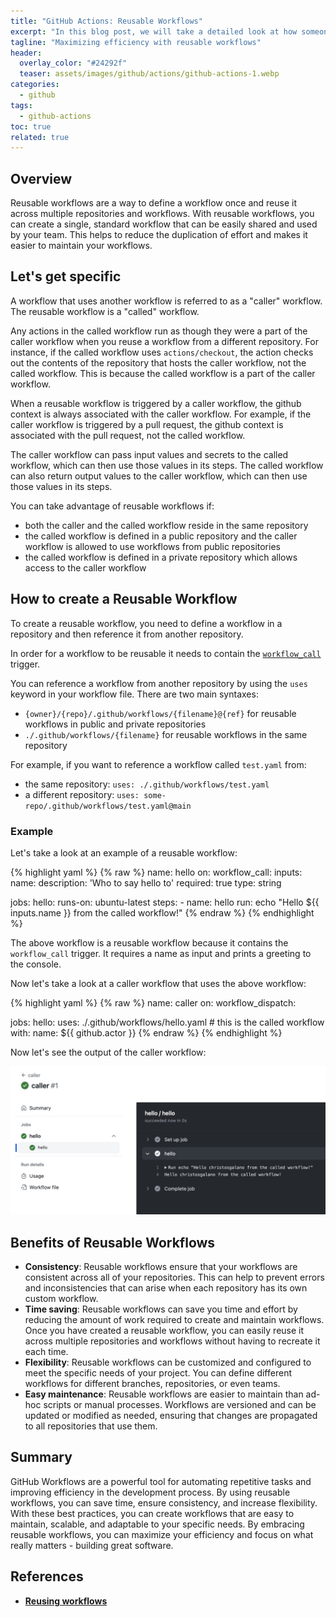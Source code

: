 ```yaml
---
title: "GitHub Actions: Reusable Workflows"
excerpt: "In this blog post, we will take a detailed look at how someone can utilize reusable workflows in GitHub."
tagline: "Maximizing efficiency with reusable workflows"
header:
  overlay_color: "#24292f"
  teaser: assets/images/github/actions/github-actions-1.webp
categories:
  - github
tags:
  - github-actions
toc: true
related: true
---
```


## Overview

Reusable workflows are a way to define a workflow once and reuse it across multiple repositories and workflows. With reusable workflows, you can create a single, standard workflow that can be easily shared and used by your team. This helps to reduce the duplication of effort and makes it easier to maintain your workflows.

## Let's get specific

A workflow that uses another workflow is referred to as a "caller" workflow. The reusable workflow is a "called" workflow.

Any actions in the called workflow run as though they were a part of the caller workflow when you reuse a workflow from a different repository. For instance, if the called workflow uses `actions/checkout`, the action checks out the contents of the repository that hosts the caller workflow, not the called workflow. This is because the called workflow is a part of the caller workflow.

When a reusable workflow is triggered by a caller workflow, the github context is always associated with the caller workflow. For example, if the caller workflow is triggered by a pull request, the github context is associated with the pull request, not the called workflow.

The caller workflow can pass input values  and secrets to the called workflow, which can then use those values in its steps. The called workflow can also return output values to the caller workflow, which can then use those values in its steps.

You can take advantage of reusable workflows if:

- both the caller and the called workflow reside in the same repository
- the called workflow is defined in a public repository and the caller workflow is allowed to use workflows from public repositories
- the called workflow is defined in a private repository which allows access to the caller workflow

## How to create a Reusable Workflow

To create a reusable workflow, you need to define a workflow in a repository and then reference it from another repository.

In order for a workflow to be reusable it needs to contain the [`workflow_call`](https://docs.github.com/en/actions/reference/workflow-syntax-for-github-actions#jobsjob_idstrategymatrixincludeuses) trigger.

You can reference a workflow from another repository by using the `uses` keyword in your workflow file. There are two main syntaxes:

- `{owner}/{repo}/.github/workflows/{filename}@{ref}` for reusable workflows in public and private repositories
- `./.github/workflows/{filename}` for reusable workflows in the same repository

For example, if you want to reference a workflow called `test.yaml` from:

- the same repository: `uses: ./.github/workflows/test.yaml`
- a different repository: `uses: some-repo/.github/workflows/test.yaml@main`

### Example

Let's take a look at an example of a reusable workflow:

{% highlight yaml %}
{% raw %}
name: hello
on:
  workflow_call:
    inputs:
      name:
        description: 'Who to say hello to'
        required: true
        type: string

jobs:
  hello:
    runs-on: ubuntu-latest
    steps:
      - name: hello
        run: echo "Hello ${{ inputs.name }} from the called workflow!"
{% endraw %}
{% endhighlight %}

The above workflow is a reusable workflow because it contains the `workflow_call` trigger. It requires a name as input and prints a greeting to the console.

Now let's take a look at a caller workflow that uses the above workflow:

{% highlight yaml %}
{% raw %}
name: caller
on:
  workflow_dispatch:

jobs:
  hello:
    uses: ./.github/workflows/hello.yaml  # this is the called workflow
    with:
      name: ${{ github.actor }}
{% endraw %}
{% endhighlight %}

Now let's see the output of the caller workflow:

![caller](/assets/images/github/actions/caller.webp)

## Benefits of Reusable Workflows

- **Consistency**: Reusable workflows ensure that your workflows are consistent across all of your repositories. This can help to prevent errors and inconsistencies that can arise when each repository has its own custom workflow.
- **Time saving**: Reusable workflows can save you time and effort by reducing the amount of work required to create and maintain workflows. Once you have created a reusable workflow, you can easily reuse it across multiple repositories and workflows without having to recreate it each time.
- **Flexibility**: Reusable workflows can be customized and configured to meet the specific needs of your project. You can define different workflows for different branches, repositories, or even teams.
- **Easy maintenance**: Reusable workflows are easier to maintain than ad-hoc scripts or manual processes. Workflows are versioned and can be updated or modified as needed, ensuring that changes are propagated to all repositories that use them.

## Summary

GitHub Workflows are a powerful tool for automating repetitive tasks and improving efficiency in the development process. By using reusable workflows, you can save time, ensure consistency, and increase flexibility. With these best practices, you can create workflows that are easy to maintain, scalable, and adaptable to your specific needs. By embracing reusable workflows, you can maximize your efficiency and focus on what really matters - building great software.

## References

- [**Reusing workflows**](https://docs.github.com/en/actions/using-workflows/reusing-workflows)
